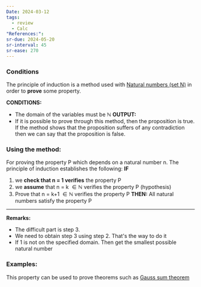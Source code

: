 ```yaml
---
Date: 2024-03-12
tags:
  - review
  - Calc
"References:":
sr-due: 2024-05-20
sr-interval: 45
sr-ease: 270
---
```

### Conditions
The principle of induction is a method used with [Natural numbers (set N)](Natural%20numbers%20(set%20N).md) in order to **prove** some property. 

**CONDITIONS:**
+ The domain of the variables must be $\mathbb{N}$
**OUTPUT:**
+ If it is possible to prove through this method, then the proposition is true. If the method shows that the proposition suffers of any contradiction then we can say that the proposition is false.
### Using the method: 
For proving the property P which depends on a natural number n. The principle of induction establishes the following: 
**IF**
1. we **check that n = 1 verifies** the property P
2. we **assume** that n = k  $\in \mathbb{N}$ verifies the property P (hypothesis)
3.  Prove that n = k+1 $\in \mathbb{N}$ verifies the property P
**THEN:**
All natural numbers satisfy the property P

---
**Remarks:**
+ The difficult part is step 3. 
+ We need to obtain step 3 using step 2. That's the way to do it
+ If 1 is not on the specified domain. Then get the smallest possible natural number
### Examples: 
This property can be used to prove theorems such as [Gauss sum theorem](Gauss%20sum%20theorem.md)